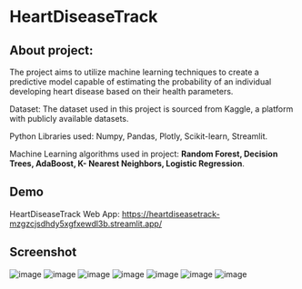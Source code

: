 # HeartDiseaseTrack
## About project:
The project aims to utilize machine learning techniques to create a predictive model capable of estimating the probability of an individual developing heart disease based on their health parameters.  

Dataset: 
The dataset used in this project is sourced from Kaggle, a platform with publicly available datasets.

Python Libraries used: 
Numpy, Pandas, Plotly, Scikit-learn, Streamlit.	

Machine Learning algorithms used in project: **Random Forest, Decision Trees, AdaBoost, K- Nearest Neighbors, Logistic Regression**.
## Demo
HeartDiseaseTrack Web App: https://heartdiseasetrack-mzgzcjsdhdy5xgfxewdl3b.streamlit.app/
## Screenshot
![image](https://github.com/basia99ka/HeartDiseaseTrack/assets/165905205/35ca4634-8ed0-42ba-8093-cf0be9290ae9)
![image](https://github.com/basia99ka/HeartDiseaseTrack/assets/165905205/d88a6c0d-e2fd-4f90-8fc4-e55ce7fb0898)
![image](https://github.com/basia99ka/HeartDiseaseTrack/assets/165905205/64a89f92-8e76-4645-b23c-9cd00abc51ee)
![image](https://github.com/basia99ka/HeartDiseaseTrack/assets/165905205/5d7f1cda-11cb-49ce-952f-fcc52843db7e)
![image](https://github.com/basia99ka/HeartDiseaseTrack/assets/165905205/5bcfcab8-d786-4180-8cd6-ee7fd9193318)
![image](https://github.com/basia99ka/HeartDiseaseTrack/assets/165905205/66615c28-9a98-49ec-bdf2-434c1da2e41b)
![image](https://github.com/basia99ka/HeartDiseaseTrack/assets/165905205/d1a0a6bc-417f-4bec-a051-2edbc70a481c)






